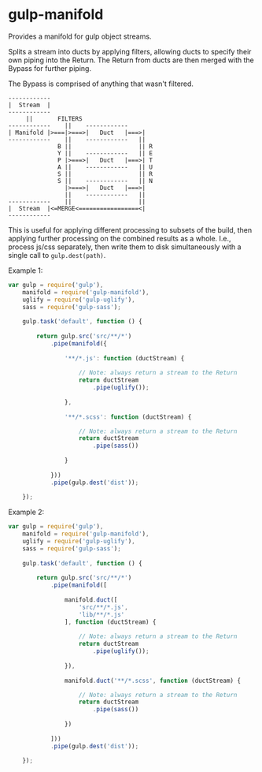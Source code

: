 # gulp-manifold

Provides a manifold for gulp object streams.

Splits a stream into ducts by applying filters, allowing ducts to specify their own piping into the Return. The Return from ducts are then
merged with the Bypass for further piping.

The Bypass is comprised of anything that wasn't filtered.

```plaintext
------------
|  Stream  |
------------
     ||       FILTERS
------------    ||    ------------
| Manifold |>===|>===>|   Duct   |===>|
------------    ||    ------------   ||
              B ||                   || R
              Y ||    ------------   || E
              P |>===>|   Duct   |===>| T
              A ||    ------------   || U
              S ||                   || R
              S ||    ------------   || N
                |>===>|   Duct   |===>| 
                ||    ------------   ||
------------    ||                   ||
|  Stream  |<=MERGE<=================<|
------------
```

This is useful for applying different processing to subsets of the build, then applying further processing on the
combined results as a whole. I.e., process js/css separately, then write them to disk simultaneously with a single call
to `gulp.dest(path)`.

Example 1:

```javascript
var gulp = require('gulp'),
    manifold = require('gulp-manifold'),
    uglify = require('gulp-uglify'),
    sass = require('gulp-sass');
    
    gulp.task('default', function () {
    
        return gulp.src('src/**/*')
            .pipe(manifold({
            
                '**/*.js': function (ductStream) {
                    
                    // Note: always return a stream to the Return
                    return ductStream
                        .pipe(uglify());
                    
                },
                
                '**/*.scss': function (ductStream) {

                    // Note: always return a stream to the Return
                    return ductStream
                        .pipe(sass())
                        
                }
                
            }))
            .pipe(gulp.dest('dist'));
            
    });
```

Example 2:

```javascript
var gulp = require('gulp'),
    manifold = require('gulp-manifold'),
    uglify = require('gulp-uglify'),
    sass = require('gulp-sass');
    
    gulp.task('default', function () {
    
        return gulp.src('src/**/*')
            .pipe(manifold([
            
                manifold.duct([
                    'src/**/*.js',
                    'lib/**/*.js'
                ], function (ductStream) {
                    
                    // Note: always return a stream to the Return
                    return ductStream
                        .pipe(uglify());
                    
                }),
                
                manifold.duct('**/*.scss', function (ductStream) {

                    // Note: always return a stream to the Return
                    return ductStream
                        .pipe(sass())
                        
                })
                
            ]))
            .pipe(gulp.dest('dist'));
            
    });
```